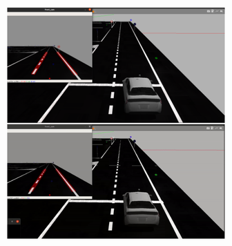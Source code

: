 ![image_1](https://github.com/azizcanhamas/lane-detection/blob/master/test.png)
![gif_1](https://github.com/azizcanhamas/lane-detection/blob/master/gif_img.gif)
